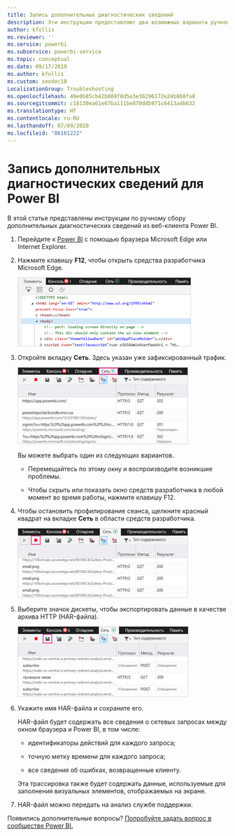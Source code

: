 ```yaml
---
title: Запись дополнительных диагностических сведений
description: Эти инструкции предоставляют два возможных варианта ручного сбора дополнительных диагностических сведений из веб-клиента Power BI.
author: kfollis
ms.reviewer: ''
ms.service: powerbi
ms.subservice: powerbi-service
ms.topic: conceptual
ms.date: 09/17/2019
ms.author: kfollis
ms.custom: seodec18
LocalizationGroup: Troubleshooting
ms.openlocfilehash: 49e0b85cb42b008f8d5e3e38296172e24b868fa8
ms.sourcegitcommit: c18130ea61e67ba111be870ddb971c6413a4b632
ms.translationtype: HT
ms.contentlocale: ru-RU
ms.lasthandoff: 07/09/2020
ms.locfileid: "86161222"
---
```

# <a name="capture-additional-diagnostic-information-for-power-bi"></a>Запись дополнительных диагностических сведений для Power BI

В этой статье представлены инструкции по ручному сбору дополнительных диагностических сведений из веб-клиента Power BI.

1. Перейдите к [Power BI](https://app.powerbi.com) с помощью браузера Microsoft Edge или Internet Explorer.

1. Нажмите клавишу **F12**, чтобы открыть средства разработчика Microsoft Edge.

   ![Снимок экрана: вкладка "Элементы" в средствах разработчика Microsoft Edge](media/service-admin-capturing-additional-diagnostic-information-for-power-bi/edge-developer-tools.png)

1. Откройте вкладку **Сеть**. Здесь указан уже зафиксированный трафик.

   ![Снимок экрана: вкладка "Сеть" в средствах разработчика Microsoft Edge](media/service-admin-capturing-additional-diagnostic-information-for-power-bi/edge-network-tab.png)

    Вы можете выбрать один из следующих вариантов.

    * Перемещайтесь по этому окну и воспроизводите возникшие проблемы.

    * Чтобы скрыть или показать окно средств разработчика в любой момент во время работы, нажмите клавишу F12.

1. Чтобы остановить профилирование сеанса, щелкните красный квадрат на вкладке **Сеть** в области средств разработчика.

   ![Снимок экрана: вкладка "Сеть" в средствах разработчика Microsoft Edge с выделенным значком остановки](media/service-admin-capturing-additional-diagnostic-information-for-power-bi/edge-network-tab-stop.png)

1. Выберите значок дискеты, чтобы экспортировать данные в качестве архива HTTP (HAR-файла).

   ![Снимок экрана: вкладка "Сеть" в области средств разработчика Microsoft Edge с выделенным значком дискеты](media/service-admin-capturing-additional-diagnostic-information-for-power-bi/edge-network-tab-save.png)

1. Укажите имя HAR-файла и сохраните его.

    HAR-файл будет содержать все сведения о сетевых запросах между окном браузера и Power BI, в том числе:

    * идентификаторы действий для каждого запроса;

    * точную метку времени для каждого запроса;

    * все сведения об ошибках, возвращенные клиенту.

    Эта трассировка также будет содержать данные, используемые для заполнения визуальных элементов, отображаемых на экране.

1. HAR-файл можно передать на анализ службе поддержки.

Появились дополнительные вопросы? [Попробуйте задать вопрос в сообществе Power BI.](https://community.powerbi.com/)

